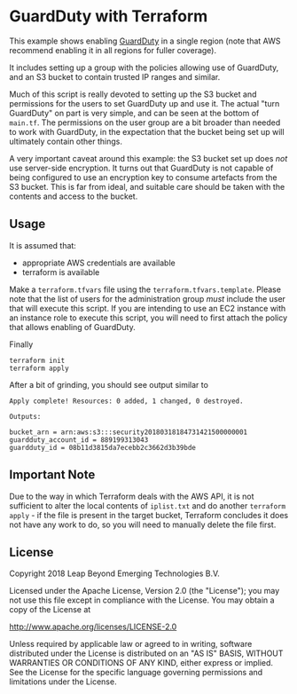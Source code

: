 # GuardDuty with Terraform

This example shows enabling [GuardDuty](https://aws.amazon.com/documentation/guardduty/) in a single region (note that AWS recommend enabling it in all regions for fuller coverage).

It includes setting up a group with the policies allowing use of GuardDuty, and an S3 bucket to contain trusted IP ranges and similar.

Much of this script is really devoted to setting up the S3 bucket and permissions for the users to set GuardDuty up and use it. The actual "turn GuardDuty" on part
is very simple, and can be seen at the bottom of `main.tf`. The permissions on the user group are a bit broader than needed to work with GuardDuty, in the expectation that the bucket being set up will ultimately contain other things.

A very important caveat around this example: the S3 bucket set up does _not_ use server-side encryption. It turns out that GuardDuty is not
capable of being configured to use an encryption key to consume artefacts from the S3 bucket. This is far from ideal, and suitable care
should be taken with the contents and access to the bucket.

## Usage
It is assumed that:
 - appropriate AWS credentials are available
 - terraform is available

Make a `terraform.tfvars` file using the `terraform.tfvars.template`. Please note
that the list of users for the administration group _must_ include the user that
will execute this script. If you are intending to use an EC2 instance with an
instance role to execute this script, you will need to first attach the policy that
allows enabling of GuardDuty.

Finally

```
terraform init
terraform apply
```

After a bit of grinding, you should see output similar to

```
Apply complete! Resources: 0 added, 1 changed, 0 destroyed.

Outputs:

bucket_arn = arn:aws:s3:::security20180318184731421500000001
guardduty_account_id = 889199313043
guardduty_id = 08b11d3815da7ecebb2c3662d3b39bde
```

## Important Note
Due to the way in which Terraform deals with the AWS API, it is not sufficient to alter the local contents of `iplist.txt` and
do another `terraform apply` - if the file is present in the target bucket, Terraform concludes it does not have any work to do,
so you will need to manually delete the file first.


## License
Copyright 2018 Leap Beyond Emerging Technologies B.V.

Licensed under the Apache License, Version 2.0 (the "License");
you may not use this file except in compliance with the License.
You may obtain a copy of the License at

   http://www.apache.org/licenses/LICENSE-2.0

Unless required by applicable law or agreed to in writing, software
distributed under the License is distributed on an "AS IS" BASIS,
WITHOUT WARRANTIES OR CONDITIONS OF ANY KIND, either express or implied.
See the License for the specific language governing permissions and
limitations under the License.
